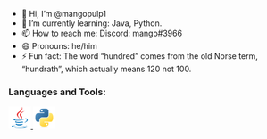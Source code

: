 - 👋 Hi, I’m @mangopulp1
- 🌱 I’m currently learning: Java, Python.
- 📫 How to reach me: Discord: mango#3966
- 😄 Pronouns: he/him
- ⚡ Fun fact: The word “hundred” comes from the old Norse term, “hundrath”, which actually means 120 not 100.


<h3 align="left">Languages and Tools:</h3>
<p align="left"> <a href="https://www.java.com" target="_blank"> <img src="https://raw.githubusercontent.com/devicons/devicon/master/icons/java/java-original.svg" alt="java" width="40" height="40"/> </a>  <a href="https://www.python.org" target="_blank"> <img src="https://raw.githubusercontent.com/devicons/devicon/master/icons/python/python-original.svg" alt="python" width="40" height="40"/> </a> </p>
